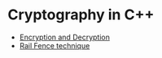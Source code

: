 # Cryptography in C++
- [Encryption and Decryption](./enc_dec_intro.md)
- [Rail Fence technique](./Rail_Fence_enc_dec.md)

